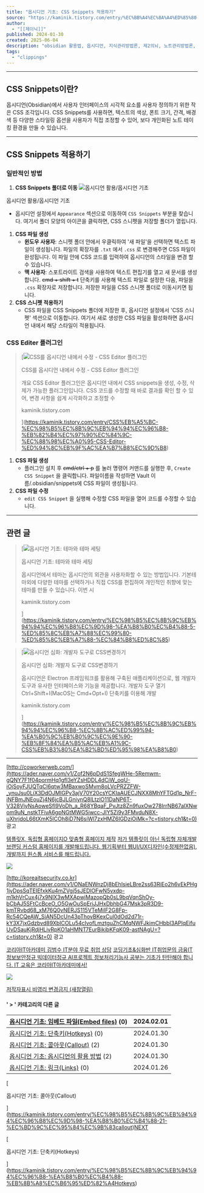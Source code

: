 ```yaml
---
title: "옵시디언 기초: CSS Snippets 적용하기"
source: "https://kaminik.tistory.com/entry/%EC%BB%A4%EC%8A%A4%ED%85%80-CSS-CSS-snippets-%EC%A0%81%EC%9A%A9%ED%95%98%EA%B8%B0"
author:
  - "[[제이닉]]"
published: 2024-01-30
created: 2025-06-04
description: "obsidian 활용법, 옵시디언, 지식관리방법론, 제2의뇌, 노트관리방법론, 세컨드브레인"
tags:
  - "clippings"
---
```

---

## CSS Snippets이란?

옵시디언(Obsidian)에서 사용자 인터페이스의 시각적 요소를 사용자 정의하기 위한 작은 CSS 조각입니다. CSS Snippets를 사용하면, 텍스트의 색상, 폰트 크기, 간격, 배경색 등 다양한 스타일링 옵션을 사용자가 직접 조정할 수 있어, 보다 개인화된 노트 테이킹 환경을 만들 수 있습니다.

---

## CSS Snippets 적용하기

### 일반적인 방법

1. **CSS Snippets 폴더로 이동**
![옵시디언 활용/옵시디언 기초](https://img1.daumcdn.net/thumb/R1280x0/?scode=mtistory2&fname=https%3A%2F%2Fblog.kakaocdn.net%2Fdn%2FbsHnDP%2FbtsEwHnjXVT%2FNmfbGUcC32AqatKFZYELkK%2Fimg.jpg)

옵시디언 활용/옵시디언 기초

- 옵시디언 설정에서 `Appearance` 섹션으로 이동하여 `CSS Snippets` 부분을 찾습니다. 여기서 폴더 모양의 아이콘을 클릭하면, CSS 스니펫을 저장할 폴더가 열립니다.
1. **CSS 파일 생성**
	- **윈도우 사용자**: 스니펫 폴더 안에서 우클릭하여 '새 파일'을 선택하면 텍스트 파일이 생성됩니다. 파일의 확장자를 `.txt` 에서 `.css` 로 변경해주면 CSS 파일이 완성됩니다. 이 파일 안에 CSS 코드를 입력하여 옵시디언의 스타일을 변경 할 수 있습니다.
	- **맥 사용자**: 스포트라이트 검색을 사용하여 텍스트 편집기를 열고 새 문서를 생성합니다. ~~cmd + shift + t~~ 단축키를 사용해 텍스트 파일로 설정한 다음, 파일을 `.css` 확장자로 저장합니다. 저장한 파일을 CSS 스니펫 폴더로 이동시키면 됩니다.
2. **CSS 스니펫 적용하기**
	- CSS 파일을 CSS Snippets 폴더에 저장한 후, 옵시디언 설정에서 'CSS 스니펫' 섹션으로 이동합니다. 여기서 새로 생성한 CSS 파일을 활성화하면 옵시디언 내에서 해당 스타일이 적용됩니다.

### CSS Editer 플러그인

> [![CSS를 옵시디언 내에서 수정 - CSS Editor 플러그인](https://scrap.kakaocdn.net/dn/cdVWV2/hyVJRy23md/Jx23HbyapK2XzvTRIYWizK/img.jpg?width=800&height=449&face=0_0_800_449,https://scrap.kakaocdn.net/dn/jqDZf/hyVJ6CZGmr/Ih4C5IPNfttnYQVbctkbD1/img.jpg?width=800&height=449&face=0_0_800_449)
> 
> CSS를 옵시디언 내에서 수정 - CSS Editor 플러그인
> 
> 개요 CSS Editor 플러그인은 옵시디언 내에서 CSS snippets을 생성, 수정, 삭제가 가능한 플러그인입니다. CSS 코드를 수정할 때 바로 결과를 확인 할 수 있어, 변경 사항을 쉽게 시각화하고 조정할 수
> 
> kaminik.tistory.com
> 
> ](https://kaminik.tistory.com/entry/CSS%EB%A5%BC-%EC%98%B5%EC%8B%9C%EB%94%94%EC%96%B8-%EB%82%B4%EC%97%90%EC%84%9C-%EC%88%98%EC%A0%95-CSS-Editor-%ED%94%8C%EB%9F%AC%EA%B7%B8%EC%9D%B8)

1. **CSS 파일 생성**
	- 플러그인 설치 후 ~~cmd/ctrl + p~~ 를 눌러 명령어 커맨드를 실행한 후, `Create CSS Snippet` 을 클릭합니다. 파일이름을 작성하면 Vault 이름/.obsidian/snippets에 CSS 파일이 생성됩니다.
2. **CSS 파일 수정**
	- `edit CSS Snippet` 을 실행해 수정할 CSS 파일을 열어 코드를 수정할 수 있습니다.

---

## 관련 글

> [![옵시디언 기초: 테마와 테마 세팅](https://scrap.kakaocdn.net/dn/0LuZu/hyVALyVkge/M4WAQkEmIPOP4R74LfBYK1/img.jpg?width=800&height=449&face=0_0_800_449,https://scrap.kakaocdn.net/dn/ckqVOM/hyVyeWAAVm/wgLkSdIXP1km9vuEq8kyy0/img.jpg?width=800&height=449&face=0_0_800_449)
> 
> 옵시디언 기초: 테마와 테마 세팅
> 
> 옵시디언에서 테마는 옵시디언의 외관을 사용자화할 수 있는 방법입니다. 기본테마외에 다양한 테마를 선택하거나 직접 CSS를 편집하여 개인적인 취향에 맞는 테마를 만들 수 있습니다. 이번 시
> 
> kaminik.tistory.com
> 
> ](https://kaminik.tistory.com/entry/%EC%98%B5%EC%8B%9C%EB%94%94%EC%96%B8%EC%9D%98-%EA%B8%B0%EC%B4%88-5-%ED%85%8C%EB%A7%88%EC%99%80-%ED%85%8C%EB%A7%88-%EC%84%B8%ED%8C%85)

> [![옵시디언 심화: 개발자 도구로 CSS변경하기](https://scrap.kakaocdn.net/dn/OgZw3/hyVyckcVJx/flMOV8K6DRbTDpFdNNVqMK/img.jpg?width=800&height=449&face=0_0_800_449,https://scrap.kakaocdn.net/dn/PacUl/hyVAOJe6F3/5aVO9SvBPoeLGtKrsOEDe0/img.jpg?width=800&height=449&face=0_0_800_449)
> 
> 옵시디언 심화: 개발자 도구로 CSS변경하기
> 
> 옵시디언은 Electron 프레임워크를 활용해 구축된 애플리케이션으로, 웹 개발자 도구과 유사한 인터페이스와 기능을 제공합니다. 개발자 도구 열기 Ctrl+Shift+I(MacOS는 Cmd+Opt+I) 단축키를 이용해 개발
> 
> kaminik.tistory.com
> 
> ](https://kaminik.tistory.com/entry/%EC%98%B5%EC%8B%9C%EB%94%94%EC%96%B8-%EC%8B%AC%ED%99%94-%EA%B0%9C%EB%B0%9C%EC%9E%90-%EB%8F%84%EA%B5%AC%EB%A1%9C-CSS%EB%B3%80%EA%B2%BD%ED%95%98%EA%B8%B0)

---

[http://coworkerweb.com/](https://ader.naver.com/v1/Zof2N6pDdS1SfegWHe-5Remwm-gQNY7F1f04pormHq1gfI3eYZsHDDL4dCiW_oqU-iOjSoyFJUQTqCl6qtw3MBaxwoSMvm8oLVcPRZZFW-_ynuJsu0LiX3DdOJMIGPy3ajV70Y20csYCKIaAUECJNXX8MhYFTGd1p_NrF-iNFBmJNEouZj4N6jcBJLGniynQ8lLtzlO11DaNP6T-V328VjyNsAoweSfl9VoDh_a_R68YBqaF_PvJtz8Zn9fuxOw278IrrNB67alXNwom9uN_nstkTFivA6gpNGtMWG5iwcc-JIY5Zi9y3FMvduN8X-uXhrjdoL66tXmK5ICOh8iD7N6siWl7zxHMZ6IGDziOiMk=?c=tistory.ch1&t=0) 광고

[템플릿X, 독립형 홈페이지O 맞춤형 홈페이지 제작](https://ader.naver.com/v1/Zof2N6pDdS1SfegWHe-5Remwm-gQNY7F1f04pormHq1gfI3eYZsHDDL4dCiW_oqU-iOjSoyFJUQTqCl6qtw3MBaxwoSMvm8oLVcPRZZFW-_ynuJsu0LiX3DdOJMIGPy3ajV70Y20csYCKIaAUECJNXX8MhYFTGd1p_NrF-iNFBmJNEouZj4N6jcBJLGniynQ8lLtzlO11DaNP6T-V328VjyNsAoweSfl9VoDh_a_R68YBqaF_PvJtz8Zn9fuxOw278IrrNB67alXNwom9uN_nstkTFivA6gpNGtMWG5iwcc-JIY5Zi9y3FMvduN8X-uXhrjdoL66tXmK5ICOh8iD7N6siWl7zxHMZ6IGDziOiMk=?c=tistory.ch1&t=0) [저가 템플릿이 아닌 독립형 자체개발 브랜딩 커스텀 홈페이지를 개발해드립니다. 웹기획부터 웹UI/UX디자인(수정제한없음), 개발까지 원스톱 서비스를 해드립니다.](https://ader.naver.com/v1/Zof2N6pDdS1SfegWHe-5Remwm-gQNY7F1f04pormHq1gfI3eYZsHDDL4dCiW_oqU-iOjSoyFJUQTqCl6qtw3MBaxwoSMvm8oLVcPRZZFW-_ynuJsu0LiX3DdOJMIGPy3ajV70Y20csYCKIaAUECJNXX8MhYFTGd1p_NrF-iNFBmJNEouZj4N6jcBJLGniynQ8lLtzlO11DaNP6T-V328VjyNsAoweSfl9VoDh_a_R68YBqaF_PvJtz8Zn9fuxOw278IrrNB67alXNwom9uN_nstkTFivA6gpNGtMWG5iwcc-JIY5Zi9y3FMvduN8X-uXhrjdoL66tXmK5ICOh8iD7N6siWl7zxHMZ6IGDziOiMk=?c=tistory.ch1&t=0)

[![](https://searchad-phinf.pstatic.net/MjAyMzExMDlfMjIw/MDAxNjk5NTE0NDE1NjY2.Z8qopEw7NGowrdpiurOJV589s-clo1J-iTx6fvx4O3Ag.tONOWUfxu7Vp-gWbV5MkhOTutFnjUqzIKuruPUr1AREg.JPEG/2121364-fa460842-a7c5-45cd-a391-f3cab05c92ed.jpg)](https://ader.naver.com/v1/gqIZ36LiJzFiSMpz_35fJo7u9400f5MJpREV2s0slwY_3yixIjU6nFN867rYsCnZ6NUZcLeR-NlA7L9jrlGCnHJyL7hEP2T3yJPD2vbLf94dHRwPOiD2ELZsI8BqOIDyP31okecQ6AwZ6zThzfra4BfOU3MJFsHM5BZLHji73VbjvN8EavWfmrki62LagVCGIaPhF_DHL-_z-VoJCWCOvSKwhQ7Gmo21xhcZZrVIBbzoS6zjR_obD65ah8oOhkY85y0GWjorr6qfilVsgpYV-KI0hUXVzb4VESRHWl9KtsJCajM397X3KByKkNrXgH12RQM8eZ49zUID1EbPH-Nl2buQ77TsE6VMkf_iT23J6Gc=?c=tistory.ch1&t=0)

[http://koreaitsecurity.co.kr](https://ader.naver.com/v1/ONaENWnzDj8bEhlsieLBre2ss63RiEo2h6vEkPHg1jyDpsSqTEIEfxkKu4mZVgj5sJEDlOFwN5vxdp-m1khVrCux4j7x9NlX3wMXApwjMazopQb0sL9bqVqnShOy-bCbAJ5SFtCcBceO_O5GwOuSpEriJJHxDbhbG47Msk3pR3D9-kmTRvbd68_xM76Q0vNERJS115VTeMiIF2G8Fp-Rc54CQeAW_SiAN5DcUn43pThovBKexCul0dOd2d71r-kY3X7jxGdzbvd89XbICOLu54cIvofLmztguZhCMqNWFJkimCHbbI3APlqEifuUvDSauKjRdjHLivRpKO1aHMNT7EurBikibKFqK09-astNAgU=?c=tistory.ch1&t=0) 광고

[코리아IT아카데미 김범수 IT분야 무료 취업 상담](https://ader.naver.com/v1/ONaENWnzDj8bEhlsieLBre2ss63RiEo2h6vEkPHg1jyDpsSqTEIEfxkKu4mZVgj5sJEDlOFwN5vxdp-m1khVrCux4j7x9NlX3wMXApwjMazopQb0sL9bqVqnShOy-bCbAJ5SFtCcBceO_O5GwOuSpEriJJHxDbhbG47Msk3pR3D9-kmTRvbd68_xM76Q0vNERJS115VTeMiIF2G8Fp-Rc54CQeAW_SiAN5DcUn43pThovBKexCul0dOd2d71r-kY3X7jxGdzbvd89XbICOLu54cIvofLmztguZhCMqNWFJkimCHbbI3APlqEifuUvDSauKjRdjHLivRpKO1aHMNT7EurBikibKFqK09-astNAgU=?c=tistory.ch1&t=0) [코딩기초&심화반 IT취업문의 금융IT 정보보안정규 빅데이터정규 AI프로젝트 정보처리기능사 공부는 기초가 탄탄해야 합니다. IT 교육은 코리아IT아카데미에서!](https://ader.naver.com/v1/ONaENWnzDj8bEhlsieLBre2ss63RiEo2h6vEkPHg1jyDpsSqTEIEfxkKu4mZVgj5sJEDlOFwN5vxdp-m1khVrCux4j7x9NlX3wMXApwjMazopQb0sL9bqVqnShOy-bCbAJ5SFtCcBceO_O5GwOuSpEriJJHxDbhbG47Msk3pR3D9-kmTRvbd68_xM76Q0vNERJS115VTeMiIF2G8Fp-Rc54CQeAW_SiAN5DcUn43pThovBKexCul0dOd2d71r-kY3X7jxGdzbvd89XbICOLu54cIvofLmztguZhCMqNWFJkimCHbbI3APlqEifuUvDSauKjRdjHLivRpKO1aHMNT7EurBikibKFqK09-astNAgU=?c=tistory.ch1&t=0)

[![](https://searchad-phinf.pstatic.net/MjAyMzEwMDJfMTQz/MDAxNjk2MjIwNDExNjU4.74G_ADauygJz9seVxKHqHeLi7BUNJVfLQe8i9e29LUUg.BDGIXVi33us_0Rs9nN4X44sTubjDar9w8kyM28SO0JQg.JPEG/2065151-859b0b8a-21ff-4f27-9fa6-1483903f4285.jpg)](https://ader.naver.com/v1/Xz5jyko1kqHpAKP2sVTqHFGUVRo4qcu2jEBVtL3ZPDV2eGQ8Yrsphw-lPnmznvm3Q4aVNzNHVpncIOHbWEpo8z_vV8oYY-zg0y3ew_bjCHbPJI53lzteDQahgHKEt_kE1KyT4qND5R6d-dXpXy-C0zQdM80vwpWcqlsdVSqPdhUUuO5PtKpAG2NzZjRnPNysAW7vYFzIpRD_X5NjQXQOGxcJoFFE_b1KPoZuNgDiguVIoZ--gNKe0SE5lyZueeJ2OyOJE0wpS2GXna7IjkFTTw7hYmiyVvYIIyNqSQFaai-hJjNWi86dx6wPNamNRI4S_bnwmM_oNbVjZJEG_CTiLXatKTWgs65K1gm_vgGk-Ip8zUdWgnRSiYMEFEYzfzGg?c=tistory.ch1&t=0)

[저작자표시 비영리 변경금지 (새창열림)](https://creativecommons.org/licenses/by-nc-nd/4.0/deed.ko)

#### ' > ' 카테고리의 다른 글

| [옵시디언 기초: 임베드 파일(Embed files)](https://kaminik.tistory.com/entry/%EC%98%B5%EC%8B%9C%EB%94%94%EC%96%B8%EC%9D%98-%EA%B8%B0%EC%B4%88-22-%EC%9E%84%EB%B2%A0%EB%93%9C-%ED%8C%8C%EC%9D%BCEmbed-files) (0) | 2024.02.01 |
| --- | --- |
| [옵시디언 기초: 단축키(Hotkeys)](https://kaminik.tistory.com/entry/%EC%98%B5%EC%8B%9C%EB%94%94%EC%96%B8-%EA%B8%B0%EC%B4%88-%EB%8B%A8%EC%B6%95%ED%82%A4Hotkeys) (0) | 2024.01.30 |
| [옵시디언 기초: 콜아웃(Callout)](https://kaminik.tistory.com/entry/%EC%98%B5%EC%8B%9C%EB%94%94%EC%96%B8%EC%9D%98-%EA%B8%B0%EC%B4%88-21-%EC%BD%9C%EC%95%84%EC%9B%83callout) (2) | 2024.01.30 |
| [옵시디언 기초: 옵시디언의 활용 방법](https://kaminik.tistory.com/entry/%EC%98%B5%EC%8B%9C%EB%94%94%EC%96%B8%EC%9D%98-%EA%B8%B0%EC%B4%88-20-%EC%98%B5%EC%8B%9C%EB%94%94%EC%96%B8%EC%9D%98-%ED%99%9C%EC%9A%A9-%EB%B0%A9%EB%B2%95) (2) | 2024.01.30 |
| [옵시디언 기초: 링크(Links)](https://kaminik.tistory.com/entry/%EC%98%B5%EC%8B%9C%EB%94%94%EC%96%B8%EC%9D%98-%EA%B8%B0%EC%B4%88-11-%EB%A7%81%ED%81%ACLink) (0) | 2024.01.26 |[PREV](https://kaminik.tistory.com/entry/%EC%98%B5%EC%8B%9C%EB%94%94%EC%96%B8%EC%9D%98-%EA%B8%B0%EC%B4%88-21-%EC%BD%9C%EC%95%84%EC%9B%83callout)

[

옵시디언 기초: 콜아웃(Callout)

](https://kaminik.tistory.com/entry/%EC%98%B5%EC%8B%9C%EB%94%94%EC%96%B8%EC%9D%98-%EA%B8%B0%EC%B4%88-21-%EC%BD%9C%EC%95%84%EC%9B%83callout)[NEXT](https://kaminik.tistory.com/entry/%EC%98%B5%EC%8B%9C%EB%94%94%EC%96%B8-%EA%B8%B0%EC%B4%88-%EB%8B%A8%EC%B6%95%ED%82%A4Hotkeys)

[

옵시디언 기초: 단축키(Hotkeys)

](https://kaminik.tistory.com/entry/%EC%98%B5%EC%8B%9C%EB%94%94%EC%96%B8-%EA%B8%B0%EC%B4%88-%EB%8B%A8%EC%B6%95%ED%82%A4Hotkeys)